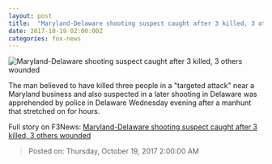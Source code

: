 ```yaml
---
layout: post
title:  "Maryland-Delaware shooting suspect caught after 3 killed, 3 others wounded"
date: 2017-10-19 02:00:00Z
categories: fox-news
---
```


![Maryland-Delaware shooting suspect caught after 3 killed, 3 others wounded](http://a57.foxnews.com/images.foxnews.com/content/dam/fox-news/images/2017/10/18/mdshootingfox45.jpg.img.png/0/0/1508336619666.png?ve=1)

The man believed to have killed three people in a "targeted attack" near a Maryland business and also suspected in a later shooting in Delaware was apprehended by police in Delaware Wednesday evening after a manhunt that stretched on for hours.


Full story on F3News: [Maryland-Delaware shooting suspect caught after 3 killed, 3 others wounded](http://www.f3nws.com/n/tetKUH)

> Posted on: Thursday, October 19, 2017 2:00:00 AM
